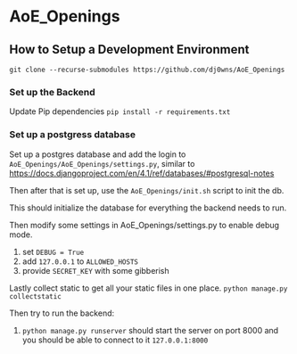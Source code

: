 # AoE_Openings


## How to Setup a Development Environment

```git clone --recurse-submodules https://github.com/dj0wns/AoE_Openings```

### Set up the Backend

Update Pip dependencies
```pip install -r requirements.txt```

### Set up a postgress database
Set up a postgres database and add the login to `AoE_Openings/AoE_Openings/settings.py`, similar to https://docs.djangoproject.com/en/4.1/ref/databases/#postgresql-notes

Then after that is set up, use the `AoE_Openings/init.sh` script to init the db.

This should initialize the database for everything the backend needs to run.

Then modify some settings in AoE_Openings/settings.py to enable debug mode.
1. set `DEBUG = True`
2. add `127.0.0.1` to `ALLOWED_HOSTS`
3. provide `SECRET_KEY` with some gibberish

Lastly collect static to get all your static files in one place.
`python manage.py collectstatic`


Then try to run the backend:
1. `python manage.py runserver` should start the server on port 8000 and you should be able to connect to it `127.0.0.1:8000`
